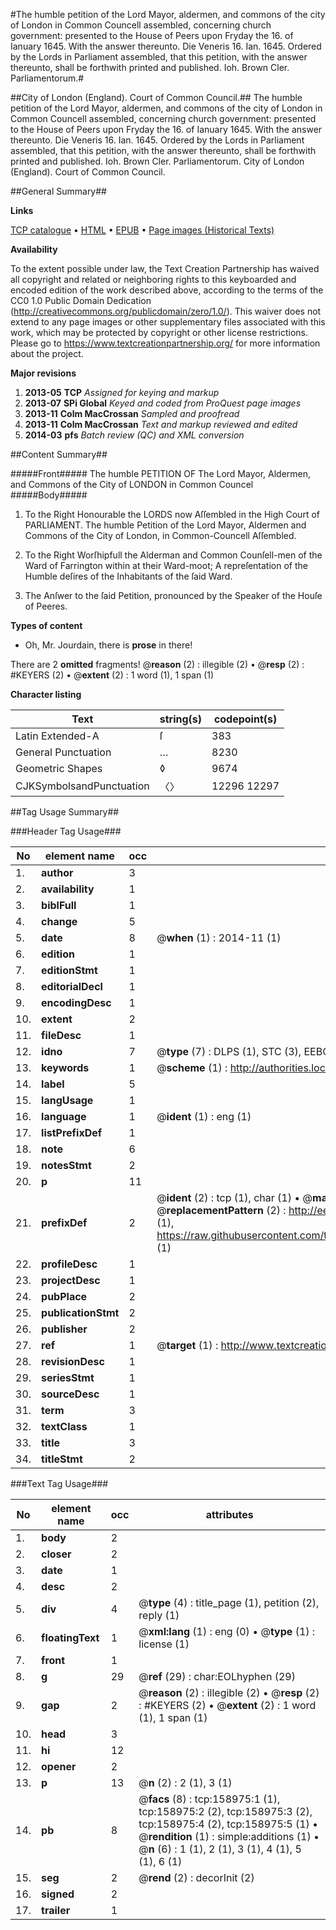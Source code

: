 #The humble petition of the Lord Mayor, aldermen, and commons of the city of London in Common Councell assembled, concerning church government: presented to the House of Peers upon Fryday the 16. of Ianuary 1645. With the answer thereunto. Die Veneris 16. Ian. 1645. Ordered by the Lords in Parliament assembled, that this petition, with the answer thereunto, shall be forthwith printed and published. Ioh. Brown Cler. Parliamentorum.#

##City of London (England). Court of Common Council.##
The humble petition of the Lord Mayor, aldermen, and commons of the city of London in Common Councell assembled, concerning church government: presented to the House of Peers upon Fryday the 16. of Ianuary 1645. With the answer thereunto. Die Veneris 16. Ian. 1645. Ordered by the Lords in Parliament assembled, that this petition, with the answer thereunto, shall be forthwith printed and published. Ioh. Brown Cler. Parliamentorum.
City of London (England). Court of Common Council.

##General Summary##

**Links**

[TCP catalogue](http://www.ota.ox.ac.uk/tcp/)  • 
[HTML](http://tei.it.ox.ac.uk/tcp/Texts-HTML/free/A86/A86807.html)  • 
[EPUB](http://tei.it.ox.ac.uk/tcp/Texts-EPUB/free/A86/A86807.epub) • 
[Page images (Historical Texts)](https://historicaltexts.jisc.ac.uk/eebo-99861253e)

**Availability**

To the extent possible under law, the Text Creation Partnership has waived all copyright and related or neighboring rights to this keyboarded and encoded edition of the work described above, according to the terms of the CC0 1.0 Public Domain Dedication (http://creativecommons.org/publicdomain/zero/1.0/). This waiver does not extend to any page images or other supplementary files associated with this work, which may be protected by copyright or other license restrictions. Please go to https://www.textcreationpartnership.org/ for more information about the project.

**Major revisions**

1. __2013-05__ __TCP__ *Assigned for keying and markup*
1. __2013-07__ __SPi Global__ *Keyed and coded from ProQuest page images*
1. __2013-11__ __Colm MacCrossan__ *Sampled and proofread*
1. __2013-11__ __Colm MacCrossan__ *Text and markup reviewed and edited*
1. __2014-03__ __pfs__ *Batch review (QC) and XML conversion*

##Content Summary##

#####Front#####
The humble PETITION OF The Lord Mayor, Aldermen, and Commons of the City of LONDON in Common Councel
#####Body#####

1. To the Right Honourable the LORDS now Aſſembled in the High Court of PARLIAMENT. The humble Petition of the Lord Mayor, Aldermen and Commons of the City of London, in Common-Councell Aſſembled.

1. To the Right Worſhipfull the Alderman and Common Counſell-men of the Ward of Farrington within at their Ward-moot; A repreſentation of the Humble deſires of the Inhabitants of the ſaid Ward.

1. The Anſwer to the ſaid Petition, pronounced by the Speaker of the Houſe of Peeres.

**Types of content**

  * Oh, Mr. Jourdain, there is **prose** in there!

There are 2 **omitted** fragments! 
 @__reason__ (2) : illegible (2)  •  @__resp__ (2) : #KEYERS (2)  •  @__extent__ (2) : 1 word (1), 1 span (1)

**Character listing**


|Text|string(s)|codepoint(s)|
|---|---|---|
|Latin Extended-A|ſ|383|
|General Punctuation|…|8230|
|Geometric Shapes|◊|9674|
|CJKSymbolsandPunctuation|〈〉|12296 12297|

##Tag Usage Summary##

###Header Tag Usage###

|No|element name|occ|attributes|
|---|---|---|---|
|1.|__author__|3||
|2.|__availability__|1||
|3.|__biblFull__|1||
|4.|__change__|5||
|5.|__date__|8| @__when__ (1) : 2014-11 (1)|
|6.|__edition__|1||
|7.|__editionStmt__|1||
|8.|__editorialDecl__|1||
|9.|__encodingDesc__|1||
|10.|__extent__|2||
|11.|__fileDesc__|1||
|12.|__idno__|7| @__type__ (7) : DLPS (1), STC (3), EEBO-CITATION (1), PROQUEST (1), VID (1)|
|13.|__keywords__|1| @__scheme__ (1) : http://authorities.loc.gov/ (1)|
|14.|__label__|5||
|15.|__langUsage__|1||
|16.|__language__|1| @__ident__ (1) : eng (1)|
|17.|__listPrefixDef__|1||
|18.|__note__|6||
|19.|__notesStmt__|2||
|20.|__p__|11||
|21.|__prefixDef__|2| @__ident__ (2) : tcp (1), char (1)  •  @__matchPattern__ (2) : ([0-9\-]+):([0-9IVX]+) (1), (.+) (1)  •  @__replacementPattern__ (2) : http://eebo.chadwyck.com/downloadtiff?vid=$1&page=$2 (1), https://raw.githubusercontent.com/textcreationpartnership/Texts/master/tcpchars.xml#$1 (1)|
|22.|__profileDesc__|1||
|23.|__projectDesc__|1||
|24.|__pubPlace__|2||
|25.|__publicationStmt__|2||
|26.|__publisher__|2||
|27.|__ref__|1| @__target__ (1) : http://www.textcreationpartnership.org/docs/. (1)|
|28.|__revisionDesc__|1||
|29.|__seriesStmt__|1||
|30.|__sourceDesc__|1||
|31.|__term__|3||
|32.|__textClass__|1||
|33.|__title__|3||
|34.|__titleStmt__|2||


###Text Tag Usage###

|No|element name|occ|attributes|
|---|---|---|---|
|1.|__body__|2||
|2.|__closer__|2||
|3.|__date__|1||
|4.|__desc__|2||
|5.|__div__|4| @__type__ (4) : title_page (1), petition (2), reply (1)|
|6.|__floatingText__|1| @__xml:lang__ (1) : eng (0)  •  @__type__ (1) : license (1)|
|7.|__front__|1||
|8.|__g__|29| @__ref__ (29) : char:EOLhyphen (29)|
|9.|__gap__|2| @__reason__ (2) : illegible (2)  •  @__resp__ (2) : #KEYERS (2)  •  @__extent__ (2) : 1 word (1), 1 span (1)|
|10.|__head__|3||
|11.|__hi__|12||
|12.|__opener__|2||
|13.|__p__|13| @__n__ (2) : 2 (1), 3 (1)|
|14.|__pb__|8| @__facs__ (8) : tcp:158975:1 (1), tcp:158975:2 (2), tcp:158975:3 (2), tcp:158975:4 (2), tcp:158975:5 (1)  •  @__rendition__ (1) : simple:additions (1)  •  @__n__ (6) : 1 (1), 2 (1), 3 (1), 4 (1), 5 (1), 6 (1)|
|15.|__seg__|2| @__rend__ (2) : decorInit (2)|
|16.|__signed__|2||
|17.|__trailer__|1||
